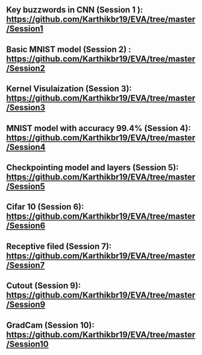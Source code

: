 ## Key buzzwords in CNN (Session 1 ): https://github.com/Karthikbr19/EVA/tree/master/Session1

## Basic MNIST model (Session 2) : https://github.com/Karthikbr19/EVA/tree/master/Session2

## Kernel Visulaization (Session 3): https://github.com/Karthikbr19/EVA/tree/master/Session3

## MNIST model with accuracy 99.4% (Session 4): https://github.com/Karthikbr19/EVA/tree/master/Session4

## Checkpointing model and layers (Session 5): https://github.com/Karthikbr19/EVA/tree/master/Session5
 
## Cifar 10 (Session 6): https://github.com/Karthikbr19/EVA/tree/master/Session6

## Receptive filed (Session 7): https://github.com/Karthikbr19/EVA/tree/master/Session7

## Cutout (Session 9): https://github.com/Karthikbr19/EVA/tree/master/Session9

## GradCam (Session 10): https://github.com/Karthikbr19/EVA/tree/master/Session10
